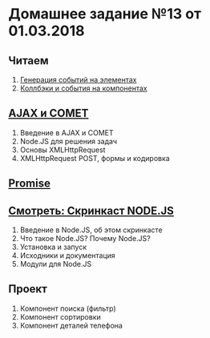 # Домашнее задание №13 от 01.03.2018

## Читаем
1. [Генерация событий на элементах](https://learn.javascript.ru/dispatch-events)
2. [Коллбэки и события на компонентах](https://learn.javascript.ru/custom-events)

## [AJAX и COMET](https://learn.javascript.ru/ajax)
1. Введение в AJAX и COMET
2. Node.JS для решения задач
3. Основы XMLHttpRequest
4. XMLHttpRequest POST, формы и кодировка

## [Promise](https://learn.javascript.ru/promise)

## [Смотреть: Скринкаст NODE.JS](https://learn.javascript.ru/screencast/nodejs)
1. Введение в Node.JS, об этом скринкасте
2. Что такое Node.JS? Почему Node.JS?
3. Установка и запуск
4. Исходники и документация
5. Модули для Node.JS


## Проект
1) Компонент поиска (фильтр)
2) Компонент сортировки
3) Компонент деталей телефона
